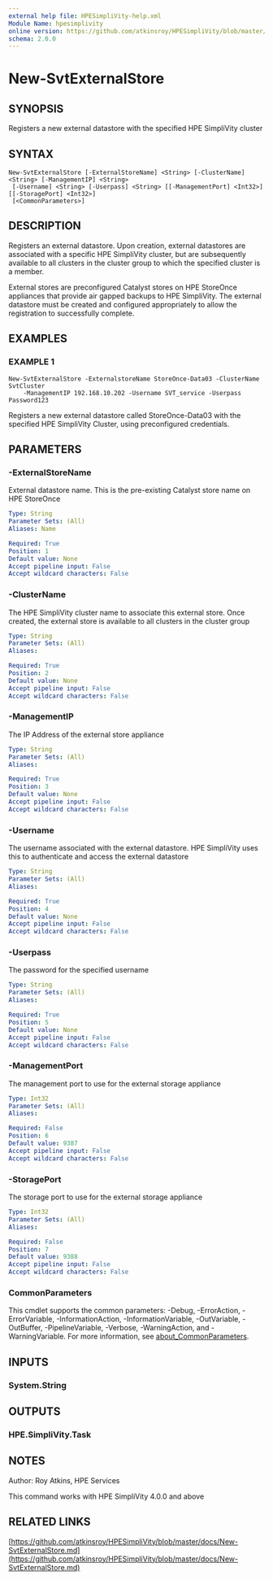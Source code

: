 ```yaml
---
external help file: HPESimpliVity-help.xml
Module Name: hpesimplivity
online version: https://github.com/atkinsroy/HPESimpliVity/blob/master/docs/New-SvtExternalStore.md
schema: 2.0.0
---
```


# New-SvtExternalStore

## SYNOPSIS
Registers a new external datastore with the specified HPE SimpliVity cluster

## SYNTAX

```
New-SvtExternalStore [-ExternalStoreName] <String> [-ClusterName] <String> [-ManagementIP] <String>
 [-Username] <String> [-Userpass] <String> [[-ManagementPort] <Int32>] [[-StoragePort] <Int32>]
 [<CommonParameters>]
```

## DESCRIPTION
Registers an external datastore.
Upon creation, external datastores are associated with a specific
HPE SimpliVity cluster, but are subsequently available to all clusters in the cluster group to which
the specified cluster is a member.

External stores are preconfigured Catalyst stores on HPE StoreOnce appliances that provide air gapped
backups to HPE SimpliVity.
The external datastore must be created and configured appropriately to allow
the registration to successfully complete.

## EXAMPLES

### EXAMPLE 1
```
New-SvtExternalStore -ExternalstoreName StoreOnce-Data03 -ClusterName SvtCluster
    -ManagementIP 192.168.10.202 -Username SVT_service -Userpass Password123
```

Registers a new external datastore called StoreOnce-Data03 with the specified HPE SimpliVity Cluster,
using preconfigured credentials.

## PARAMETERS

### -ExternalStoreName
External datastore name.
This is the pre-existing Catalyst store name on HPE StoreOnce

```yaml
Type: String
Parameter Sets: (All)
Aliases: Name

Required: True
Position: 1
Default value: None
Accept pipeline input: False
Accept wildcard characters: False
```

### -ClusterName
The HPE SimpliVity cluster name to associate this external store.
Once created, the external store is
available to all clusters in the cluster group

```yaml
Type: String
Parameter Sets: (All)
Aliases:

Required: True
Position: 2
Default value: None
Accept pipeline input: False
Accept wildcard characters: False
```

### -ManagementIP
The IP Address of the external store appliance

```yaml
Type: String
Parameter Sets: (All)
Aliases:

Required: True
Position: 3
Default value: None
Accept pipeline input: False
Accept wildcard characters: False
```

### -Username
The username associated with the external datastore.
HPE SimpliVity uses this to authenticate and
access the external datastore

```yaml
Type: String
Parameter Sets: (All)
Aliases:

Required: True
Position: 4
Default value: None
Accept pipeline input: False
Accept wildcard characters: False
```

### -Userpass
The password for the specified username

```yaml
Type: String
Parameter Sets: (All)
Aliases:

Required: True
Position: 5
Default value: None
Accept pipeline input: False
Accept wildcard characters: False
```

### -ManagementPort
The management port to use for the external storage appliance

```yaml
Type: Int32
Parameter Sets: (All)
Aliases:

Required: False
Position: 6
Default value: 9387
Accept pipeline input: False
Accept wildcard characters: False
```

### -StoragePort
The storage port to use for the external storage appliance

```yaml
Type: Int32
Parameter Sets: (All)
Aliases:

Required: False
Position: 7
Default value: 9388
Accept pipeline input: False
Accept wildcard characters: False
```

### CommonParameters
This cmdlet supports the common parameters: -Debug, -ErrorAction, -ErrorVariable, -InformationAction, -InformationVariable, -OutVariable, -OutBuffer, -PipelineVariable, -Verbose, -WarningAction, and -WarningVariable. For more information, see [about_CommonParameters](http://go.microsoft.com/fwlink/?LinkID=113216).

## INPUTS

### System.String
## OUTPUTS

### HPE.SimpliVity.Task
## NOTES
Author: Roy Atkins, HPE Services

This command works with HPE SimpliVity 4.0.0 and above

## RELATED LINKS

[https://github.com/atkinsroy/HPESimpliVity/blob/master/docs/New-SvtExternalStore.md](https://github.com/atkinsroy/HPESimpliVity/blob/master/docs/New-SvtExternalStore.md)

